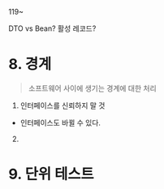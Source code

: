 119~

DTO vs Bean? 활성 레코드?

# 8. 경계

> 소프트웨어 사이에 생기는 경계에 대한 처리

1. 인터페이스를 신뢰하지 말 것
- 인터페이스도 바뀔 수 있다.

2. 

# 9. 단위 테스트

> 

